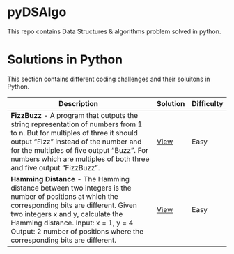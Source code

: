# pyDSAlgo
This repo contains Data Structures &amp; algorithms problem solved in python.

# Solutions in Python
This section contains different coding challenges and their soluitons in Python. 

| Description   | Solution | Difficulty |
|------------------------------------------------------------|-----------------------------------------------------------------------------------------------------|------------------------------------------------------------------------|
| <b>FizzBuzz</b> - A program that outputs the string representation of numbers from 1 to n. But for multiples of three it should output “Fizz” instead of the number and for the multiples of five output “Buzz”. For numbers which are multiples of both three and five output “FizzBuzz”.  <br>  | [View](https://github.com/midNight-jam/pyDSAlgo/blob/master/FizzBuzz.py)                               |Easy|
| <b>Hamming Distance</b> - The Hamming distance between two integers is the number of positions at which the corresponding bits are different. Given two integers x and y, calculate the Hamming distance. Input: x = 1, y = 4 Output: 2 number of positions where the corresponding bits are different.<br>  | [View](https://github.com/midNight-jam/pyDSAlgo/blob/master/HammingDistance.py)                               |Easy|

